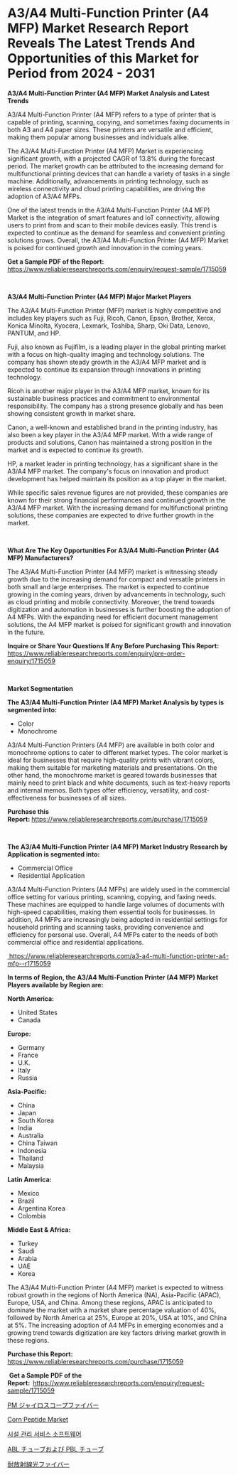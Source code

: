<p><h1>A3/A4 Multi-Function Printer (A4 MFP) Market Research Report Reveals The Latest Trends And Opportunities of this Market for Period from 2024 - 2031</h1></p><p><strong>A3/A4 Multi-Function Printer (A4 MFP) Market Analysis and Latest Trends</strong></p>
<p><p>A3/A4 Multi-Function Printer (A4 MFP) refers to a type of printer that is capable of printing, scanning, copying, and sometimes faxing documents in both A3 and A4 paper sizes. These printers are versatile and efficient, making them popular among businesses and individuals alike.</p><p>The A3/A4 Multi-Function Printer (A4 MFP) Market is experiencing significant growth, with a projected CAGR of 13.8% during the forecast period. The market growth can be attributed to the increasing demand for multifunctional printing devices that can handle a variety of tasks in a single machine. Additionally, advancements in printing technology, such as wireless connectivity and cloud printing capabilities, are driving the adoption of A3/A4 MFPs.</p><p>One of the latest trends in the A3/A4 Multi-Function Printer (A4 MFP) Market is the integration of smart features and IoT connectivity, allowing users to print from and scan to their mobile devices easily. This trend is expected to continue as the demand for seamless and convenient printing solutions grows. Overall, the A3/A4 Multi-Function Printer (A4 MFP) Market is poised for continued growth and innovation in the coming years.</p></p>
<p><strong>Get a Sample PDF of the Report:&nbsp;</strong> <a href="https://www.reliableresearchreports.com/enquiry/request-sample/1715059">https://www.reliableresearchreports.com/enquiry/request-sample/1715059</a></p>
<p>&nbsp;</p>
<p><strong>A3/A4 Multi-Function Printer (A4 MFP) Major Market Players</strong></p>
<p><p>The A3/A4 Multi-Function Printer (MFP) market is highly competitive and includes key players such as Fuji, Ricoh, Canon, Epson, Brother, Xerox, Konica Minolta, Kyocera, Lexmark, Toshiba, Sharp, Oki Data, Lenovo, PANTUM, and HP.</p><p>Fuji, also known as Fujifilm, is a leading player in the global printing market with a focus on high-quality imaging and technology solutions. The company has shown steady growth in the A3/A4 MFP market and is expected to continue its expansion through innovations in printing technology.</p><p>Ricoh is another major player in the A3/A4 MFP market, known for its sustainable business practices and commitment to environmental responsibility. The company has a strong presence globally and has been showing consistent growth in market share.</p><p>Canon, a well-known and established brand in the printing industry, has also been a key player in the A3/A4 MFP market. With a wide range of products and solutions, Canon has maintained a strong position in the market and is expected to continue its growth.</p><p>HP, a market leader in printing technology, has a significant share in the A3/A4 MFP market. The company's focus on innovation and product development has helped maintain its position as a top player in the market.</p><p>While specific sales revenue figures are not provided, these companies are known for their strong financial performances and continued growth in the A3/A4 MFP market. With the increasing demand for multifunctional printing solutions, these companies are expected to drive further growth in the market.</p></p>
<p>&nbsp;</p>
<p><strong>What Are The Key Opportunities For A3/A4 Multi-Function Printer (A4 MFP) Manufacturers?</strong></p>
<p><p>The A3/A4 Multi-Function Printer (A4 MFP) market is witnessing steady growth due to the increasing demand for compact and versatile printers in both small and large enterprises. The market is expected to continue growing in the coming years, driven by advancements in technology, such as cloud printing and mobile connectivity. Moreover, the trend towards digitization and automation in businesses is further boosting the adoption of A4 MFPs. With the expanding need for efficient document management solutions, the A4 MFP market is poised for significant growth and innovation in the future.</p></p>
<p><strong>Inquire or Share Your Questions If Any Before Purchasing This Report:</strong> <a href="https://www.reliableresearchreports.com/enquiry/pre-order-enquiry/1715059">https://www.reliableresearchreports.com/enquiry/pre-order-enquiry/1715059</a></p>
<p>&nbsp;</p>
<p><strong>Market Segmentation</strong></p>
<p><strong>The A3/A4 Multi-Function Printer (A4 MFP) Market Analysis by types is segmented into:</strong></p>
<p><ul><li>Color</li><li>Monochrome</li></ul></p>
<p><p>A3/A4 Multi-Function Printers (A4 MFP) are available in both color and monochrome options to cater to different market types. The color market is ideal for businesses that require high-quality prints with vibrant colors, making them suitable for marketing materials and presentations. On the other hand, the monochrome market is geared towards businesses that mainly need to print black and white documents, such as text-heavy reports and internal memos. Both types offer efficiency, versatility, and cost-effectiveness for businesses of all sizes.</p></p>
<p><strong>Purchase this Report:&nbsp;</strong><a href="https://www.reliableresearchreports.com/purchase/1715059">https://www.reliableresearchreports.com/purchase/1715059</a></p>
<p>&nbsp;</p>
<p><strong>The A3/A4 Multi-Function Printer (A4 MFP) Market Industry Research by Application is segmented into:</strong></p>
<p><ul><li>Commercial Office</li><li>Residential Application</li></ul></p>
<p><p>A3/A4 Multi-Function Printers (A4 MFPs) are widely used in the commercial office setting for various printing, scanning, copying, and faxing needs. These machines are equipped to handle large volumes of documents with high-speed capabilities, making them essential tools for businesses. In addition, A4 MFPs are increasingly being adopted in residential settings for household printing and scanning tasks, providing convenience and efficiency for personal use. Overall, A4 MFPs cater to the needs of both commercial office and residential applications.</p></p>
<p><a href="https://www.reliableresearchreports.com/a3-a4-multi-function-printer-a4-mfp--r1715059">&nbsp;https://www.reliableresearchreports.com/a3-a4-multi-function-printer-a4-mfp--r1715059</a></p>
<p><strong>In terms of Region, the A3/A4 Multi-Function Printer (A4 MFP) Market Players available by Region are:</strong></p>
<p>
    <p> <strong> North America: </strong>
        <ul>
            <li>United States</li>
            <li>Canada</li>
        </ul>
        </p> 
    <p> <strong> Europe: </strong>
        <ul>
            <li>Germany</li>
            <li>France</li>
            <li>U.K.</li>
            <li>Italy</li>
            <li>Russia</li>
        </ul>
        </p> 
    <p> <strong> Asia-Pacific: </strong>
        <ul>
            <li>China</li>
            <li>Japan</li>
            <li>South Korea</li>
            <li>India</li>
            <li>Australia</li>
            <li>China Taiwan</li>
            <li>Indonesia</li>
            <li>Thailand</li>
            <li>Malaysia</li>
        </ul>
        </p> 
    <p> <strong> Latin America: </strong>
        <ul>
            <li>Mexico</li>
            <li>Brazil</li>
            <li>Argentina Korea</li>
            <li>Colombia</li>
        </ul>
        </p> 
    <p> <strong> Middle East & Africa: </strong>
        <ul>
            <li>Turkey</li>
            <li>Saudi</li>
            <li>Arabia</li>
            <li>UAE</li>
            <li>Korea</li>
        </ul>
    </p>
    </p>
<p><p>The A3/A4 Multi-Function Printer (A4 MFP) market is expected to witness robust growth in the regions of North America (NA), Asia-Pacific (APAC), Europe, USA, and China. Among these regions, APAC is anticipated to dominate the market with a market share percentage valuation of 40%, followed by North America at 25%, Europe at 20%, USA at 10%, and China at 5%. The increasing adoption of A4 MFPs in emerging economies and a growing trend towards digitization are key factors driving market growth in these regions.</p></p>
<p><strong>Purchase this Report: </strong><a href="https://www.reliableresearchreports.com/purchase/1715059">https://www.reliableresearchreports.com/purchase/1715059</a></p>
<p>&nbsp;<strong>Get a Sample PDF of the Report:&nbsp;&nbsp;</strong><a href="https://www.reliableresearchreports.com/enquiry/request-sample/1715059">https://www.reliableresearchreports.com/enquiry/request-sample/1715059</a></p>
<p><strong></strong></p>
<p><p><a href="https://github.com/DudleyFerry/Market-Research-Report-List-1/blob/main/9279240113491.md">PM ジャイロスコープファイバー</a></p><p><a href="https://github.com/mauripalmi/Market-Research-Report-List-3/blob/main/corn-peptide-market.md">Corn Peptide Market</a></p><p><a href="https://github.com/CliftonFisher9067/Market-Research-Report-List-2/blob/main/2361483107723.md">시설 관리 서비스 소프트웨어</a></p><p><a href="https://medium.com/@abdielkilback/abl%E3%81%8A%E3%82%88%E3%81%B3pbl%E3%83%81%E3%83%A5%E3%83%BC%E3%83%96%E5%B8%82%E5%A0%B4%E3%81%AE%E3%83%88%E3%83%AC%E3%83%B3%E3%83%89%E3%81%8A%E3%82%88%E3%81%B3%E5%B8%82%E5%A0%B4%E5%88%86%E6%9E%90%E3%81%AF-2024%E5%B9%B4%E3%81%8B%E3%82%892031%E5%B9%B4%E3%81%AE%E9%96%93%E3%81%AB%E4%BA%88%E6%B8%AC%E3%81%95%E3%82%8C%E3%81%A6%E3%81%84%E3%81%BE%E3%81%99-40813cc6695f">ABL チューブおよび PBL チューブ</a></p><p><a href="https://github.com/DemarcusKuhlman/Market-Research-Report-List-1/blob/main/4596711113490.md">耐放射線光ファイバー</a></p></p>